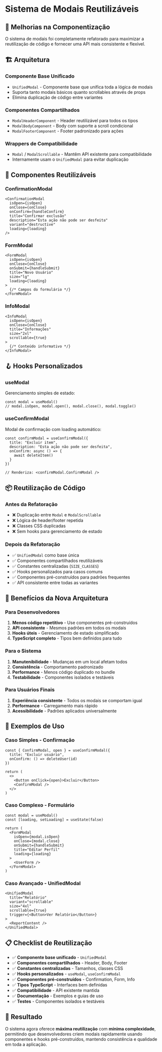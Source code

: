 # Sistema de Modais Reutilizáveis

## 🎯 **Melhorias na Componentização**

O sistema de modais foi completamente refatorado para maximizar a reutilização de código e fornecer uma API mais consistente e flexível.

## 🏗️ **Arquitetura**

### **Componente Base Unificado**
- `UnifiedModal` - Componente base que unifica toda a lógica de modais
- Suporta tanto modais básicos quanto scrollables através de props
- Elimina duplicação de código entre variantes

### **Componentes Compartilhados**
- `ModalHeaderComponent` - Header reutilizável para todos os tipos
- `ModalBodyComponent` - Body com suporte a scroll condicional
- `ModalFooterComponent` - Footer padronizado para ações

### **Wrappers de Compatibilidade**
- `Modal` / `ModalScrollable` - Mantêm API existente para compatibilidade
- Internamente usam o `UnifiedModal` para evitar duplicação

## 🔧 **Componentes Reutilizáveis**

### **ConfirmationModal**
```tsx
<ConfirmationModal
  isOpen={isOpen}
  onClose={onClose}
  onConfirm={handleConfirm}
  title="Confirmar exclusão"
  description="Esta ação não pode ser desfeita"
  variant="destructive"
  loading={loading}
/>
```

### **FormModal**
```tsx
<FormModal
  isOpen={isOpen}
  onClose={onClose}
  onSubmit={handleSubmit}
  title="Novo Usuário"
  size="lg"
  loading={loading}
>
  {/* Campos do formulário */}
</FormModal>
```

### **InfoModal**
```tsx
<InfoModal
  isOpen={isOpen}
  onClose={onClose}
  title="Informações"
  size="2xl"
  scrollable={true}
>
  {/* Conteúdo informativo */}
</InfoModal>
```

## 🪝 **Hooks Personalizados**

### **useModal**
Gerenciamento simples de estado:
```tsx
const modal = useModal()
// modal.isOpen, modal.open(), modal.close(), modal.toggle()
```

### **useConfirmModal**
Modal de confirmação com loading automático:
```tsx
const confirmModal = useConfirmModal({
  title: "Excluir item",
  description: "Esta ação não pode ser desfeita",
  onConfirm: async () => {
    await deleteItem()
  }
})

// Renderiza: <confirmModal.ConfirmModal />
```

## 📦 **Reutilização de Código**

### **Antes da Refatoração**
- ❌ Duplicação entre `Modal` e `ModalScrollable`
- ❌ Lógica de header/footer repetida
- ❌ Classes CSS duplicadas
- ❌ Sem hooks para gerenciamento de estado

### **Depois da Refatoração**
- ✅ `UnifiedModal` como base única
- ✅ Componentes compartilhados reutilizáveis
- ✅ Constantes centralizadas (`SIZE_CLASSES`)
- ✅ Hooks personalizados para casos comuns
- ✅ Componentes pré-construídos para padrões frequentes
- ✅ API consistente entre todas as variantes

## 🎨 **Benefícios da Nova Arquitetura**

### **Para Desenvolvedores**
1. **Menos código repetitivo** - Use componentes pré-construídos
2. **API consistente** - Mesmos padrões em todos os modais
3. **Hooks úteis** - Gerenciamento de estado simplificado
4. **TypeScript completo** - Tipos bem definidos para tudo

### **Para o Sistema**
1. **Manutenibilidade** - Mudanças em um local afetam todos
2. **Consistência** - Comportamento padronizado
3. **Performance** - Menos código duplicado no bundle
4. **Testabilidade** - Componentes isolados e testáveis

### **Para Usuários Finais**
1. **Experiência consistente** - Todos os modais se comportam igual
2. **Performance** - Carregamento mais rápido
3. **Acessibilidade** - Padrões aplicados universalmente

## 🚀 **Exemplos de Uso**

### **Caso Simples - Confirmação**
```tsx
const { ConfirmModal, open } = useConfirmModal({
  title: "Excluir usuário",
  onConfirm: () => deleteUser(id)
})

return (
  <>
    <Button onClick={open}>Excluir</Button>
    <ConfirmModal />
  </>
)
```

### **Caso Complexo - Formulário**
```tsx
const modal = useModal()
const [loading, setLoading] = useState(false)

return (
  <FormModal
    isOpen={modal.isOpen}
    onClose={modal.close}
    onSubmit={handleSubmit}
    title="Editar Perfil"
    loading={loading}
  >
    <UserForm />
  </FormModal>
)
```

### **Caso Avançado - UnifiedModal**
```tsx
<UnifiedModal
  title="Relatório"
  variant="scrollable"
  size="4xl"
  scrollable={true}
  trigger={<Button>Ver Relatório</Button>}
>
  <ReportContent />
</UnifiedModal>
```

## 📋 **Checklist de Reutilização**

- ✅ **Componente base unificado** - `UnifiedModal`
- ✅ **Componentes compartilhados** - Header, Body, Footer
- ✅ **Constantes centralizadas** - Tamanhos, classes CSS
- ✅ **Hooks personalizados** - `useModal`, `useConfirmModal`
- ✅ **Componentes pré-construídos** - Confirmation, Form, Info
- ✅ **Tipos TypeScript** - Interfaces bem definidas
- ✅ **Compatibilidade** - API existente mantida
- ✅ **Documentação** - Exemplos e guias de uso
- ✅ **Testes** - Componentes isolados e testáveis

## 🎯 **Resultado**

O sistema agora oferece **máxima reutilização** com **mínima complexidade**, permitindo que desenvolvedores criem modais rapidamente usando componentes e hooks pré-construídos, mantendo consistência e qualidade em toda a aplicação.
